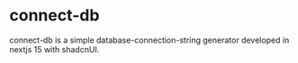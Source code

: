 # connect-db

connect-db is a simple database-connection-string generator developed in nextjs 15 with shadcnUI.
